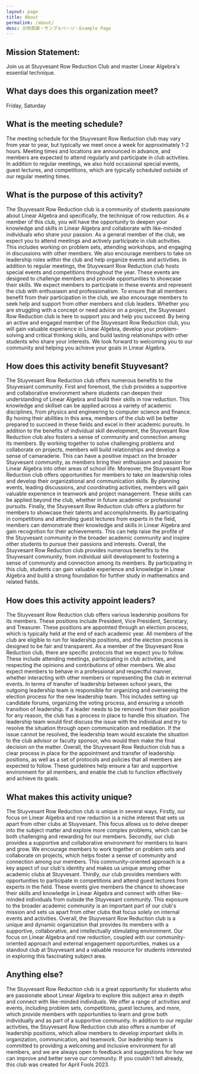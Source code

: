 ```yaml
---
layout: page
title: About
permalink: /about/
desc: 示例頁面・サンプルページ・Example Page
---
```


## Mission Statement:
Join us at Stuyvesant Row Reduction Club and master Linear Algebra's essential technique.

## What days does this organization meet?
Friday, Saturday

## What is the meeting schedule?
The meeting schedule for the Stuyvesant Row Reduction club may vary from year to year, but typically we meet once a week for approximately 1-2 hours. Meeting times and locations are announced in advance, and members are expected to attend regularly and participate in club activities. In addition to regular meetings, we also hold occasional special events, guest lectures, and competitions, which are typically scheduled outside of our regular meeting times.

## What is the purpose of this activity?
The Stuyvesant Row Reduction club is a community of students passionate about Linear Algebra and specifically, the technique of row reduction. As a member of this club, you will have the opportunity to deepen your knowledge and skills in Linear Algebra and collaborate with like-minded individuals who share your passion. As a general member of the club, we expect you to attend meetings and actively participate in club activities. This includes working on problem sets, attending workshops, and engaging in discussions with other members. We also encourage members to take on leadership roles within the club and help organize events and activities. In addition to regular meetings, the Stuyvesant Row Reduction club hosts special events and competitions throughout the year. These events are designed to challenge members and provide opportunities to showcase their skills. We expect members to participate in these events and represent the club with enthusiasm and professionalism. To ensure that all members benefit from their participation in the club, we also encourage members to seek help and support from other members and club leaders. Whether you are struggling with a concept or need advice on a project, the Stuyvesant Row Reduction club is here to support you and help you succeed. By being an active and engaged member of the Stuyvesant Row Reduction club, you will gain valuable experience in Linear Algebra, develop your problem-solving and critical thinking skills, and build lasting relationships with other students who share your interests. We look forward to welcoming you to our community and helping you achieve your goals in Linear Algebra.

## How does this activity benefit Stuyvesant?
The Stuyvesant Row Reduction club offers numerous benefits to the Stuyvesant community. First and foremost, the club provides a supportive and collaborative environment where students can deepen their understanding of Linear Algebra and build their skills in row reduction. This knowledge and skillset can be applied across a variety of academic disciplines, from physics and engineering to computer science and finance. By honing their abilities in this area, members of the club will be better prepared to succeed in these fields and excel in their academic pursuits. In addition to the benefits of individual skill development, the Stuyvesant Row Reduction club also fosters a sense of community and connection among its members. By working together to solve challenging problems and collaborate on projects, members will build relationships and develop a sense of camaraderie. This can have a positive impact on the broader Stuyvesant community, as members bring their enthusiasm and passion for Linear Algebra into other areas of school life. Moreover, the Stuyvesant Row Reduction club offers opportunities for members to take on leadership roles and develop their organizational and communication skills. By planning events, leading discussions, and coordinating activities, members will gain valuable experience in teamwork and project management. These skills can be applied beyond the club, whether in future academic or professional pursuits. Finally, the Stuyvesant Row Reduction club offers a platform for members to showcase their talents and accomplishments. By participating in competitions and attending guest lectures from experts in the field, members can demonstrate their knowledge and skills in Linear Algebra and gain recognition for their achievements. This can help raise the profile of the Stuyvesant community in the broader academic community and inspire other students to pursue their passions and interests. Overall, the Stuyvesant Row Reduction club provides numerous benefits to the Stuyvesant community, from individual skill development to fostering a sense of community and connection among its members. By participating in this club, students can gain valuable experience and knowledge in Linear Algebra and build a strong foundation for further study in mathematics and related fields.

## How does this activity appoint leaders?
The Stuyvesant Row Reduction club offers various leadership positions for its members. These positions include President, Vice President, Secretary, and Treasurer. These positions are appointed through an election process, which is typically held at the end of each academic year. All members of the club are eligible to run for leadership positions, and the election process is designed to be fair and transparent. As a member of the Stuyvesant Row Reduction club, there are specific protocols that we expect you to follow. These include attending meetings, participating in club activities, and respecting the opinions and contributions of other members. We also expect members to behave in a professional and respectful manner, whether interacting with other members or representing the club in external events. In terms of transfer of leadership between school years, the outgoing leadership team is responsible for organizing and overseeing the election process for the new leadership team. This includes setting up candidate forums, organizing the voting process, and ensuring a smooth transition of leadership. If a leader needs to be removed from their position for any reason, the club has a process in place to handle this situation. The leadership team would first discuss the issue with the individual and try to resolve the situation through open communication and mediation. If the issue cannot be resolved, the leadership team would escalate the situation to the club advisor or faculty sponsor, who would then make the final decision on the matter. Overall, the Stuyvesant Row Reduction club has a clear process in place for the appointment and transfer of leadership positions, as well as a set of protocols and policies that all members are expected to follow. These guidelines help ensure a fair and supportive environment for all members, and enable the club to function effectively and achieve its goals.

## What makes this activity unique?
The Stuyvesant Row Reduction club is unique in several ways. Firstly, our focus on Linear Algebra and row reduction is a niche interest that sets us apart from other clubs at Stuyvesant. This focus allows us to delve deeper into the subject matter and explore more complex problems, which can be both challenging and rewarding for our members. Secondly, our club provides a supportive and collaborative environment for members to learn and grow. We encourage members to work together on problem sets and collaborate on projects, which helps foster a sense of community and connection among our members. This community-oriented approach is a key aspect of our club's identity and makes us unique among other academic clubs at Stuyvesant. Thirdly, our club provides members with opportunities to participate in competitions and attend guest lectures from experts in the field. These events give members the chance to showcase their skills and knowledge in Linear Algebra and connect with other like-minded individuals from outside the Stuyvesant community. This exposure to the broader academic community is an important part of our club's mission and sets us apart from other clubs that focus solely on internal events and activities. Overall, the Stuyvesant Row Reduction club is a unique and dynamic organization that provides its members with a supportive, collaborative, and intellectually stimulating environment. Our focus on Linear Algebra and row reduction, coupled with our community-oriented approach and external engagement opportunities, makes us a standout club at Stuyvesant and a valuable resource for students interested in exploring this fascinating subject area.

## Anything else?
The Stuyvesant Row Reduction club is a great opportunity for students who are passionate about Linear Algebra to explore this subject area in depth and connect with like-minded individuals. We offer a range of activities and events, including problem sets, competitions, guest lectures, and more, which provide members with opportunities to learn and grow both individually and as part of a supportive community. In addition to our regular activities, the Stuyvesant Row Reduction club also offers a number of leadership positions, which allow members to develop important skills in organization, communication, and teamwork. Our leadership team is committed to providing a welcoming and inclusive environment for all members, and we are always open to feedback and suggestions for how we can improve and better serve our community. If you couldn't tell already, this club was created for April Fools 2023.